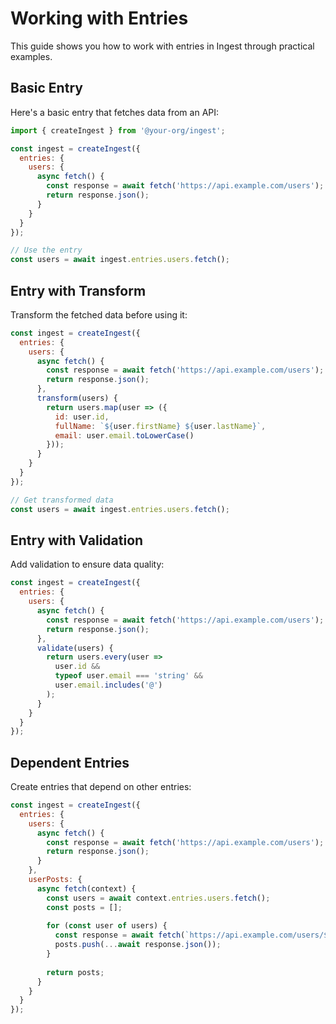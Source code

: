 # Working with Entries

This guide shows you how to work with entries in Ingest through practical examples.

## Basic Entry

Here's a basic entry that fetches data from an API:

```javascript
import { createIngest } from '@your-org/ingest';

const ingest = createIngest({
  entries: {
    users: {
      async fetch() {
        const response = await fetch('https://api.example.com/users');
        return response.json();
      }
    }
  }
});

// Use the entry
const users = await ingest.entries.users.fetch();
```

## Entry with Transform

Transform the fetched data before using it:

```javascript
const ingest = createIngest({
  entries: {
    users: {
      async fetch() {
        const response = await fetch('https://api.example.com/users');
        return response.json();
      },
      transform(users) {
        return users.map(user => ({
          id: user.id,
          fullName: `${user.firstName} ${user.lastName}`,
          email: user.email.toLowerCase()
        }));
      }
    }
  }
});

// Get transformed data
const users = await ingest.entries.users.fetch();
```

## Entry with Validation

Add validation to ensure data quality:

```javascript
const ingest = createIngest({
  entries: {
    users: {
      async fetch() {
        const response = await fetch('https://api.example.com/users');
        return response.json();
      },
      validate(users) {
        return users.every(user => 
          user.id && 
          typeof user.email === 'string' &&
          user.email.includes('@')
        );
      }
    }
  }
});
```

## Dependent Entries

Create entries that depend on other entries:

```javascript
const ingest = createIngest({
  entries: {
    users: {
      async fetch() {
        const response = await fetch('https://api.example.com/users');
        return response.json();
      }
    },
    userPosts: {
      async fetch(context) {
        const users = await context.entries.users.fetch();
        const posts = [];
        
        for (const user of users) {
          const response = await fetch(`https://api.example.com/users/${user.id}/posts`);
          posts.push(...await response.json());
        }
        
        return posts;
      }
    }
  }
});
```
